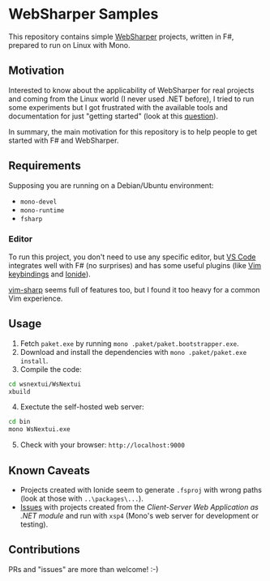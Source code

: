 # WebSharper Samples

This repository contains simple [WebSharper](http://websharper.com/) projects,
written in F#, prepared to run on Linux with Mono.

## Motivation

Interested to know about the applicability of WebSharper for real projects and coming
from the Linux world (I never used .NET before), I tried to run some experiments but
I got frustrated with the available tools and documentation for just "getting
started" (look at this [question](http://stackoverflow.com/q/39559325/747872)).

In summary, the main motivation for this repository is to help people to get started
with F# and WebSharper.

## Requirements

Supposing you are running on a Debian/Ubuntu environment:

* `mono-devel`
* `mono-runtime`
* `fsharp`

### Editor

To run this project, you don't need to use any specific editor, but 
[VS Code](https://code.visualstudio.com) integrates well with F# (no surprises) and
has some useful plugins (like [Vim keybindings](https://github.com/VSCodeVim/Vim) 
and [Ionide](http://ionide.io/)).

[vim-sharp](https://github.com/fsharp/vim-fsharp) seems full of features too, but I
found it too heavy for a common Vim experience.

## Usage

1. Fetch `paket.exe` by running `mono .paket/paket.bootstrapper.exe`.
2. Download and install the dependencies with `mono .paket/paket.exe install`.
3. Compile the code:

```sh 
cd wsnextui/WsNextui 
xbuild
```

4. Exectute the self-hosted web server:

```sh 
cd bin
mono WsNextui.exe
```

5. Check with your browser: `http://localhost:9000`

## Known Caveats

* Projects created with Ionide seem to generate `.fsproj` with wrong paths (look at
those with `..\packages\...`).
* [Issues](http://stackoverflow.com/q/39559325/747872) with projects created from 
the *Client-Server Web Application as .NET module* and run with `xsp4` (Mono's web
server for development or testing).

## Contributions

PRs and "issues" are more than welcome!  :-)